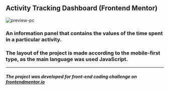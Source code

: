 ## Activity Tracking Dashboard (Frontend Mentor)

![preview-pc](https://i.ibb.co/LrGDRXX/Screenshot-1.png)

### An information panel that contains the values of the time spent in a particular activity. 
### The layout of the project is made according to the mobile-first type, as the main language was used JavaScript.
___
#### *The project was developed for front-end coding challenge on [frontendmentor.io](https://www.frontendmentor.io/challenges/time-tracking-dashboard-UIQ7167Jw)*
